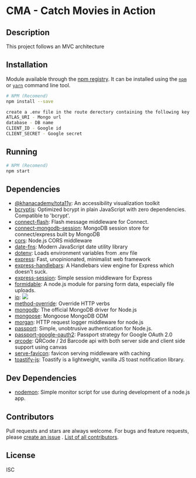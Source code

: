 # CMA - Catch Movies in Action

## Description

This project follows an MVC architecture

## Installation

Module available through the [npm registry](https://www.npmjs.com/). It can be installed using
the [`npm`](https://docs.npmjs.com/getting-started/installing-npm-packages-locally) or [`yarn`](https://yarnpkg.com/en/)
command line tool.

```sh
# NPM (Recomend)
npm install --save
```
```sh
create a .env file in the route derectory containing the following key
ATLAS_URI - Mongo url
database - DB name
CLIENT_ID - Google id
CLIENT_SECRET - Google secret
```

## Running

```sh
# NPM (Recomend)
npm start
```

## Dependencies

- [@khanacademy/tota11y](https://ghub.io/@khanacademy/tota11y): An accessibility visualization toolkit
- [bcryptjs](https://ghub.io/bcryptjs): Optimized bcrypt in plain JavaScript with zero dependencies. Compatible to &#39;bcrypt&#39;.
- [connect-flash](https://ghub.io/connect-flash): Flash message middleware for Connect.
- [connect-mongodb-session](https://ghub.io/connect-mongodb-session): MongoDB session store for connect/express built by MongoDB
- [cors](https://ghub.io/cors): Node.js CORS middleware
- [date-fns](https://ghub.io/date-fns): Modern JavaScript date utility library
- [dotenv](https://ghub.io/dotenv): Loads environment variables from .env file
- [express](https://ghub.io/express): Fast, unopinionated, minimalist web framework
- [express-handlebars](https://ghub.io/express-handlebars): A Handlebars view engine for Express which doesn&#39;t suck.
- [express-session](https://ghub.io/express-session): Simple session middleware for Express
- [formidable](https://ghub.io/formidable): A node.js module for parsing form data, especially file uploads.
- [ip](https://ghub.io/ip): [![](https://badge.fury.io/js/ip.svg)](https://www.npmjs.com/package/ip)
- [method-override](https://ghub.io/method-override): Override HTTP verbs
- [mongodb](https://ghub.io/mongodb): The official MongoDB driver for Node.js
- [mongoose](https://ghub.io/mongoose): Mongoose MongoDB ODM
- [morgan](https://ghub.io/morgan): HTTP request logger middleware for node.js
- [passport](https://ghub.io/passport): Simple, unobtrusive authentication for Node.js.
- [passport-google-oauth2](https://ghub.io/passport-google-oauth2): Passport strategy for Google OAuth 2.0
- [qrcode](https://ghub.io/qrcode): QRCode / 2d Barcode api with both server side and client side support using canvas
- [serve-favicon](https://ghub.io/serve-favicon): favicon serving middleware with caching
- [toastify-js](https://ghub.io/toastify-js): Toastify is a lightweight, vanilla JS toast notification library.

## Dev Dependencies

- [nodemon](https://ghub.io/nodemon): Simple monitor script for use during development of a node.js app.

## Contributors

Pull requests and stars are always welcome. For bugs and feature requests,
please [create an issue](https://github.com/harishb19/cs546_group5_final_project/issues)
. [List of all contributors](https://github.com/harishb19/cs546_group5_final_project/graphs/contributors).

## License

ISC

